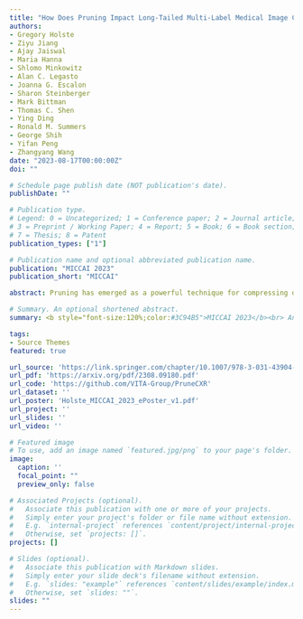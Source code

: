 ```yaml
---
title: "How Does Pruning Impact Long-Tailed Multi-Label Medical Image Classifiers?"
authors:
- Gregory Holste
- Ziyu Jiang
- Ajay Jaiswal
- Maria Hanna
- Shlomo Minkowitz
- Alan C. Legasto
- Joanna G. Escalon
- Sharon Steinberger
- Mark Bittman
- Thomas C. Shen
- Ying Ding
- Ronald M. Summers
- George Shih
- Yifan Peng
- Zhangyang Wang
date: "2023-08-17T00:00:00Z"
doi: ""

# Schedule page publish date (NOT publication's date).
publishDate: ""

# Publication type.
# Legend: 0 = Uncategorized; 1 = Conference paper; 2 = Journal article;
# 3 = Preprint / Working Paper; 4 = Report; 5 = Book; 6 = Book section;
# 7 = Thesis; 8 = Patent
publication_types: ["1"]

# Publication name and optional abbreviated publication name.
publication: "MICCAI 2023"
publication_short: "MICCAI"

abstract: Pruning has emerged as a powerful technique for compressing deep neural networks, reducing memory usage and inference time without significantly affecting overall performance. However, the nuanced ways in which pruning impacts model behavior are not well understood, particularly for long-tailed, multi-label datasets commonly found in clinical settings. This knowledge gap could have dangerous implications when deploying a pruned model for diagnosis, where unexpected model behavior could impact patient well-being. To fill this gap, we perform the first analysis of pruning's effect on neural networks trained to diagnose thorax diseases from chest X-rays (CXRs). On two large CXR datasets, we examine which diseases are most affected by pruning and characterize class "forgettability" based on disease frequency and co-occurrence behavior. Further, we identify individual CXRs where uncompressed and heavily pruned models disagree, known as pruning-identified exemplars (PIEs), and conduct a human reader study to evaluate their unifying qualities. We find that radiologists perceive PIEs as having more label noise, lower image quality, and higher diagnosis difficulty. This work represents a first step toward understanding the impact of pruning on model behavior in deep long-tailed, multi-label medical image classification. All code, model weights, and data access instructions can be found at https://github.com/VITA-Group/PruneCXR.

# Summary. An optional shortened abstract.
summary: <b style="font-size:120%;color:#3C94B5">MICCAI 2023</b><br> An investigation of pruning's impact on long-tailed, multi-label medical image classifiers.

tags:
- Source Themes
featured: true

url_source: 'https://link.springer.com/chapter/10.1007/978-3-031-43904-9_64'
url_pdf: 'https://arxiv.org/pdf/2308.09180.pdf'
url_code: 'https://github.com/VITA-Group/PruneCXR'
url_dataset: ''
url_poster: 'Holste_MICCAI_2023_ePoster_v1.pdf'
url_project: ''
url_slides: ''
url_video: ''

# Featured image
# To use, add an image named `featured.jpg/png` to your page's folder.
image:
  caption: ''
  focal_point: ""
  preview_only: false

# Associated Projects (optional).
#   Associate this publication with one or more of your projects.
#   Simply enter your project's folder or file name without extension.
#   E.g. `internal-project` references `content/project/internal-project/index.md`.
#   Otherwise, set `projects: []`.
projects: []

# Slides (optional).
#   Associate this publication with Markdown slides.
#   Simply enter your slide deck's filename without extension.
#   E.g. `slides: "example"` references `content/slides/example/index.md`.
#   Otherwise, set `slides: ""`.
slides: ""
---
```

